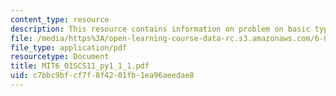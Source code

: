 ```yaml
---
content_type: resource
description: This resource contains information on problem on basic types.
file: /media/https%3A/open-learning-course-data-rc.s3.amazonaws.com/6-01sc-introduction-to-electrical-engineering-and-computer-science-i-spring-2011/c7bbc9bfcf7f8f4201fb1ea96aeedae8_MIT6_01SCS11_py1_1_1.pdf
file_type: application/pdf
resourcetype: Document
title: MIT6_01SCS11_py1_1_1.pdf
uid: c7bbc9bf-cf7f-8f42-01fb-1ea96aeedae8
---
```

